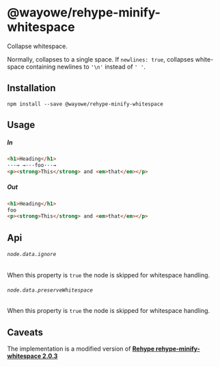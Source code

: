 # @wayowe/rehype-minify-whitespace

Collapse whitespace.

Normally, collapses to a single space. If `newlines: true`,
collapses white-space containing newlines to `'\n'` instead
of `' '`.

## Installation

```
npm install --save @wayowe/rehype-minify-whitespace
```

## Usage

##### In

```html
<h1>Heading</h1>
···→ →···foo···→
<p><strong>This</strong> and <em>that</em></p>
```

##### Out

```html
<h1>Heading</h1>
foo
<p><strong>This</strong> and <em>that</em></p>
```

## Api

###### `node.data.ignore`

When this property is `true` the node is skipped for whitespace handling.

###### `node.data.preserveWhitespace`

When this property is `true` the node is skipped for whitespace handling.

## Caveats

The implementation is a modified version of [**Rehype rehype-minify-whitespace 2.0.3**](https://github.com/rehypejs/rehype-minify/tree/master/packages/rehype-minify-whitespace)
